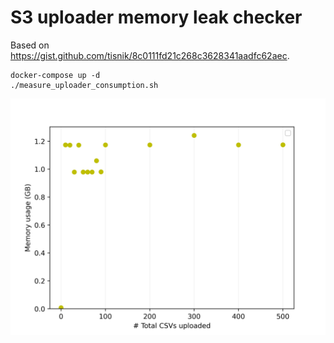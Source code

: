 # S3 uploader memory leak checker

Based on https://gist.github.com/tisnik/8c0111fd21c268c3628341aadfc62aec.

```
docker-compose up -d
./measure_uploader_consumption.sh
```

![](results.jpg)